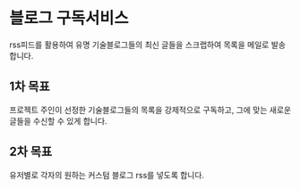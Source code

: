# 블로그 구독서비스

rss피드를 활용하여 유명 기술블로그들의 최신 글들을 스크랩하여 목록을 메일로 발송합니다.

## 1차 목표

프로젝트 주인이 선정한 기술블로그들의 목록을 강제적으로 구독하고, 그에 맞는 새로운 글들을 수신할 수 있게 합니다.

## 2차 목표

유저별로 각자의 원하는 커스텀 블로그 rss를 넣도록 합니다.
